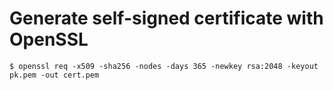 # Generate self-signed certificate with OpenSSL

```
$ openssl req -x509 -sha256 -nodes -days 365 -newkey rsa:2048 -keyout pk.pem -out cert.pem

```
